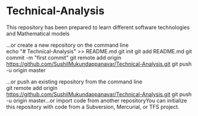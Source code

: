 # Technical-Analysis
This repository has been prepared to learn different software technologies and Mathematical models


…or create a new repository on the command line                                   
echo "# Technical-Analysis" >> README.md
git init
git add README.md
git commit -m "first commit"
git remote add origin https://github.com/SushilMukundappanavar/Technical-Analysis.git
git push -u origin master


…or push an existing repository from the command line                                   
git remote add origin https://github.com/SushilMukundappanavar/Technical-Analysis.git
git push -u origin master…or import code from another repositoryYou can initialize this repository with code from a Subversion, Mercurial, or TFS project.

